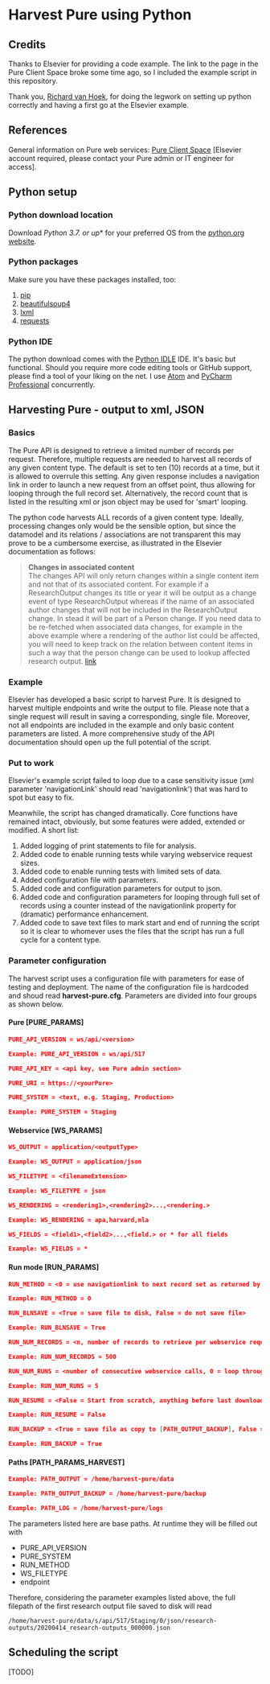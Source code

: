 # Harvest Pure using Python

## Credits
Thanks to Elsevier for providing a code example. The link to the page in the Pure Client Space broke some time ago, so I included the example script in this repository.

Thank you, [Richard van Hoek](https://www.uu.nl/staff/RvanHoek/?target=_blank), for doing the legwork on setting up python correctly and having a first go at the Elsevier example.

## References
General information on Pure web services:
[Pure Client Space](https://doc.pure.elsevier.com/display/PureClient/Webservices?src=sidebar) [Elsevier account required, please contact your Pure admin or IT engineer for access].

## Python setup

### Python download location
Download **Python 3.7.* or up** for your preferred OS from the [python.org website](https://www.python.org/downloads/).

### Python packages
Make sure you have these packages installed, too:
1. [pip](https://pypi.org/project/pip/)
2. [beautifulsoup4](https://pypi.org/project/beautifulsoup4/)
3. [lxml](https://pypi.org/project/lxml/)
4. [requests](https://pypi.org/project/requests/)

### Python IDE
The python download comes with the [Python IDLE](https://docs.python.org/3/library/idle.html) IDE. It's basic but functional. Should you require more code editing tools or GitHub support, please find a tool of your liking on the net. I use [Atom](https://atom.io/) and [PyCharm Professional](https://www.jetbrains.com/pycharm/) concurrently.

## Harvesting Pure - output to xml, JSON

### Basics
The Pure API is designed to retrieve a limited number of records per request. Therefore, multiple requests are needed to harvest all records of any given content type. The default is set to ten (10) records at a time, but it is allowed to overrule this setting. Any given response includes a navigation link in order to launch a new request from an offset point, thus allowing for looping through the full record set. Alternatively, the record count that is listed in the resulting xml or json object may be used for 'smart' looping.

The python code harvests ALL records of a given content type. Ideally, processing changes only would be the sensible option, but since the datamodel and its relations / associations are not transparent this may prove to be a cumbersome exercise, as illustrated in the Elsevier documentation as follows:

> **Changes in associated content**    
    The changes API will only return changes within a single content item and not that of its associated content. For example if a ResearchOutput changes its title or year it will be output as a change event of type ResearchOutput whereas if the name of an associated author changes that will not be included in the ResearchOutput change. In stead it will be part of a Person change. If you need data to be re-fetched when associated data changes, for example in the above example where a rendering of the author list could be affected, you will need to keep track on the relation between content items in such a way that the person change can be used to lookup affected research output. [link](https://doc.pure.elsevier.com/pages/viewpage.action?pageId=27697561)


### Example
Elsevier has developed a basic script to harvest Pure. It is designed to harvest multiple endpoints and write the output to file. Please note that a single request will result in saving a corresponding, single file. Moreover, not all endpoints are included in the example and only basic content parameters are listed. A more comprehensive study of the API documentation should open up the full potential of the script.

### Put to work
Elsevier's example script failed to loop due to a case sensitivity issue (xml parameter 'navigationLink' should read 'navigationlink') that was hard to spot but easy to fix.

Meanwhile, the script has changed dramatically. Core functions have remained intact, obviously, but some features were added, extended or modified. A short list:
1. Added logging of print statements to file for analysis.
2. Added code to enable running tests while varying webservice request sizes.
3. Added code to enable running tests with limited sets of data.
4. Added configuration file with parameters.
5. Added code and configuration parameters for output to json.
6. Added code and configuration parameters for looping through full set of records using a counter instead of the navigationlink property for (dramatic) performance enhancement.
7. Added code to save text files to mark start and end of running the script so it is clear to whomever uses the files that the script has run a full cycle for a content type.

### Parameter configuration
The harvest script uses a configuration file with parameters for ease of testing and deployment. The name of the configuration file is hardcoded and shoud read **harvest-pure.cfg**. Parameters are divided into four groups as shown below.

#### Pure [PURE_PARAMS]
````json
PURE_API_VERSION = ws/api/<version>

Example: PURE_API_VERSION = ws/api/517
````
````json
PURE_API_KEY = <api key, see Pure admin section>
````
````json
PURE_URI = https://<yourPure>
````
````json
PURE_SYSTEM = <text, e.g. Staging, Production>

Example: PURE_SYSTEM = Staging
````
#### Webservice [WS_PARAMS]
````json
WS_OUTPUT = application/<outputType>

Example: WS_OUTPUT = application/json
````
````json
WS_FILETYPE = <filenameExtension>

Example: WS_FILETYPE = json
````
````json
WS_RENDERING = <rendering1>,<rendering2>...,<rendering.>

Example: WS_RENDERING = apa,harvard,mla
````
````json
WS_FIELDS = <field1>,<field2>...,<field.> or * for all fields

Example: WS_FIELDS = *
````

#### Run mode [RUN_PARAMS]
````json
RUN_METHOD = <0 = use navigationlink to next record set as returned by webservice call (performance hit), 1 = use counter of total number of records per site as returned by first webservice call>

Example: RUN_METHOD = 0
````
````json
RUN_BLNSAVE = <True = save file to disk, False = do not save file>

Example: RUN_BLNSAVE = True
````
````json
RUN_NUM_RECORDS = <n, number of records to retrieve per webservice request, use smaller numbers when testing>

Example: RUN_NUM_RECORDS = 500
````
````json
RUN_NUM_RUNS = <number of consecutive webservice calls, 0 = loop through full record set, > 0 when testing>

Example: RUN_NUM_RUNS = 5
````
````json
RUN_RESUME = <False = Start from scratch, anything before last download offset may be outdated, True = Continue from the last downloaded offset>

Example: RUN_RESUME = False
````
````json
RUN_BACKUP = <True = save file as copy to [PATH_OUTPUT_BACKUP], False = no extra save>

Example: RUN_BACKUP = True
````

#### Paths [PATH_PARAMS_HARVEST]
````json
Example: PATH_OUTPUT = /home/harvest-pure/data
````
````json
Example: PATH_OUTPUT_BACKUP = /home/harvest-pure/backup
````
````json
Example: PATH_LOG = /home/harvest-pure/logs
````
The parameters listed here are base paths. At runtime they will be filled out with
- PURE_API_VERSION
- PURE_SYSTEM
- RUN_METHOD
- WS_FILETYPE
- endpoint

Therefore, considering the parameter examples listed above, the full filepath of the first research output file saved to disk will read

````
/home/harvest-pure/data/s/api/517/Staging/0/json/research-outputs/20200414_research-outputs_000000.json
````

## Scheduling the script
[TODO]
